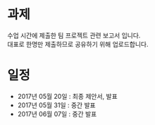 # 과제
수업 시간에 제출한 팀 프로젝트 관련 보고서 입니다.  
대표로 한명만 제출하므로 공유하기 위해 업로드합니다.

# 일정
* 2017년 05월 20일 : 최종 제안서, 발표
* 2017년 05월 31일 : 중간 발표
* 2017년 06월 07일 : 중간 발표
